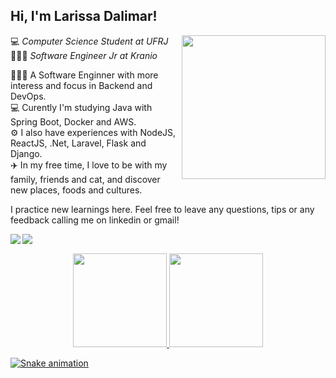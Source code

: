 ## Hi, I'm Larissa Dalimar!

<img align='right' src="https://media.giphy.com/media/ieyl9zmCjO4b4t6qoY/giphy.gif" width="230">

💻 *Computer Science Student at UFRJ*  
👩🏿‍💻 *Software Engineer Jr at Kranio*

👩🏿‍💻 A Software Enginner with more interess and focus in Backend and DevOps.</br>
💻 Curently I'm studying Java with Spring Boot, Docker and AWS. </br>
⚙️ I also have experiences with NodeJS, ReactJS, .Net, Laravel, Flask and Django.</br>
✈️ In my free time, I love to be with my family, friends and cat, and discover new places, foods and cultures.</br>

I practice new learnings here. Feel free to leave any questions, tips or any feedback calling me on linkedin or gmail! 

<a href="https://www.linkedin.com/in/larissadalimar/">
    <img
         align="left"
         src="https://img.shields.io/badge/LinkedIn-1C1C1C?style=for-the-badge&logo=linkedin&logoColor=00FFFF"/>
</a>
  <a href="mailto:larissadalimar@gmail.com">
    <img
      align="left"
      src="https://img.shields.io/badge/Gmail-1C1C1C?style=for-the-badge&logo=gmail&logoColor=00FFFF"/>
  </a>
  
  &nbsp;
  &nbsp;
    
  <div align="center">
  <a href="https://github.com/larissadalimar">
  <img height="150em" src="https://github-readme-stats-git-masterrstaa-rickstaa.vercel.app/api?username=larissadalimar&show_icons=true&theme=radical&include_all_commits=true&count_private=true"/>
  <img height="150em" src="https://github-readme-stats-git-masterrstaa-rickstaa.vercel.app/api/top-langs/?username=larissadalimar&layout=compact&langs_count=7&theme=radical"/>
</div>

![Snake animation](https://github.com/larissadalimar/larissadalimar/blob/output/github-contribution-grid-snake.svg)
